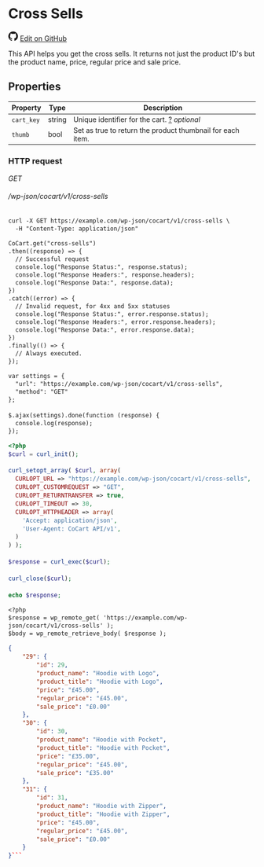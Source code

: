 # Cross Sells #

<img src="images/github.svg" width="20" height="20" alt="GitHub Mark Logo"> [Edit on GitHub](https://github.com/co-cart/co-cart-docs/blob/master/source/includes/cocart-v1/pro/_cross-sells.md)

This API helps you get the cross sells. It returns not just the product ID's but the product name, price, regular price and sale price.

## Properties ##

| Property   | Type   | Description                                                                                                                           |
| ---------- | ------ | ------------------------------------------------------------------------------------------------------------------------------------- |
| `cart_key` | string | Unique identifier for the cart. <a class="label label-info" href="index.html#cart-key">?</a> <i class="label label-info">optional</i> |
| `thumb`    | bool   | Set as true to return the product thumbnail for each item.                                                                            |

### HTTP request ###

<div class="api-endpoint">
  <div class="endpoint-data">
    <i class="label label-get">GET</i>
    <h6>/wp-json/cocart/v1/cross-sells</h6>
  </div>
</div>

```shell
curl -X GET https://example.com/wp-json/cocart/v1/cross-sells \
  -H "Content-Type: application/json"
```

```javascript--node
CoCart.get("cross-sells")
.then((response) => {
  // Successful request
  console.log("Response Status:", response.status);
  console.log("Response Headers:", response.headers);
  console.log("Response Data:", response.data);
})
.catch((error) => {
  // Invalid request, for 4xx and 5xx statuses
  console.log("Response Status:", error.response.status);
  console.log("Response Headers:", error.response.headers);
  console.log("Response Data:", error.response.data);
})
.finally(() => {
  // Always executed.
});
```

```javascript--jquery
var settings = {
  "url": "https://example.com/wp-json/cocart/v1/cross-sells",
  "method": "GET"
};

$.ajax(settings).done(function (response) {
  console.log(response);
});
```

```php
<?php
$curl = curl_init();

curl_setopt_array( $curl, array(
  CURLOPT_URL => "https://example.com/wp-json/cocart/v1/cross-sells",
  CURLOPT_CUSTOMREQUEST => "GET",
  CURLOPT_RETURNTRANSFER => true,
  CURLOPT_TIMEOUT => 30,
  CURLOPT_HTTPHEADER => array(
    'Accept: application/json',
    'User-Agent: CoCart API/v1',
  )
) );

$response = curl_exec($curl);

curl_close($curl);

echo $response;
```

```php--wp-http-api
<?php
$response = wp_remote_get( 'https://example.com/wp-json/cocart/v1/cross-sells' );
$body = wp_remote_retrieve_body( $response );
```

```json
{
    "29": {
        "id": 29,
        "product_name": "Hoodie with Logo",
        "product_title": "Hoodie with Logo",
        "price": "£45.00",
        "regular_price": "£45.00",
        "sale_price": "£0.00"
    },
    "30": {
        "id": 30,
        "product_name": "Hoodie with Pocket",
        "product_title": "Hoodie with Pocket",
        "price": "£35.00",
        "regular_price": "£45.00",
        "sale_price": "£35.00"
    },
    "31": {
        "id": 31,
        "product_name": "Hoodie with Zipper",
        "product_title": "Hoodie with Zipper",
        "price": "£45.00",
        "regular_price": "£45.00",
        "sale_price": "£0.00"
    }
}```
